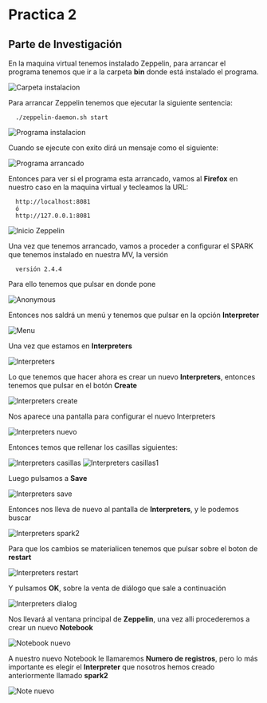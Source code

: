 # Practica 2


## Parte de Investigación

En la maquina virtual tenemos instalado Zeppelin, para arrancar el programa tenemos que ir a la carpeta __bin__ donde está instalado el programa.

![Carpeta instalacion](/imagenes/z01.jpg "Carpeta instalación")

Para arrancar Zeppelin tenemos que ejecutar la siguiente sentencia:

      ./zeppelin-daemon.sh start

![Programa instalacion](/imagenes/z02.jpg "Programa instalación")

Cuando se ejecute con exito dirá un mensaje como el siguiente:

![Programa arrancado](/imagenes/z05.jpg "Programa arrancado")

Entonces para ver si el programa esta arrancado, vamos al **Firefox** en nuestro caso en la maquina virtual y tecleamos la URL:

      http://localhost:8081
      ó
      http://127.0.0.1:8081
 
![Inicio Zeppelin](/imagenes/z1.jpg "Inicio Zeppelin")

Una vez que tenemos arrancado, vamos a proceder a configurar el SPARK que tenemos instalado en nuestra MV, la versión 

      versión 2.4.4
Para ello tenemos que pulsar en donde pone

![Anonymous](/imagenes/z3.jpg "Anonymous")

Entonces nos saldrá un menú y tenemos que pulsar en la opción **Interpreter**

![Menu](/imagenes/z4.jpg "Menú")

Una vez que estamos en **Interpreters**

![Interpreters](/imagenes/z5.jpg "Interpreters")

Lo que tenemos que hacer ahora es crear un nuevo __Interpreters__, entonces tenemos que pulsar en el botón **Create**

![Interpreters create](/imagenes/z50.jpg "Interpreters create")

Nos aparece una pantalla para configurar el nuevo Interpreters

![Interpreters nuevo](/imagenes/z6.jpg "Interpreters nuevo")

Entonces temos que rellenar los casillas siguientes:

![Interpreters casillas](/imagenes/z7.jpg "Interpreters casillas")
![Interpreters casillas1](/imagenes/z9.jpg "Interpreters casillas1")

Luego pulsamos a **Save**

![Interpreters save](/imagenes/z10.jpg "Interpreters save")

Entonces nos lleva de nuevo al pantalla de **Interpreters**, y le podemos buscar

![Interpreters spark2](/imagenes/z11.jpg "Interpreters spark2")

Para que los cambios se materialicen tenemos que pulsar sobre el boton de **restart**

![Interpreters restart](/imagenes/z111.jpg "Interpreters restart")

Y pulsamos **OK**, sobre la venta de diálogo que sale a continuación

![Interpreters dialog](/imagenes/z13.jpg "Interpreters dialog")

Nos llevará al ventana principal de **Zeppelin**, una vez alli procederemos a crear un nuevo **Notebook**

![Notebook nuevo](/imagenes/z141.jpg "Notebook nuevo")

A nuestro nuevo Notebook le llamaremos **Numero de registros**, pero lo más importante es elegir el **Interpreter** que nosotros hemos creado anteriormente llamado **spark2**

![Note nuevo](/imagenes/z14.jpg "Note nuevo")

